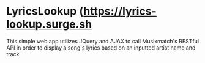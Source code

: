 # LyricsLookup (https://lyrics-lookup.surge.sh
This simple web app utilizes JQuery and AJAX to call Musixmatch's RESTful API in order to display a song's lyrics based on an inputted artist name and track

